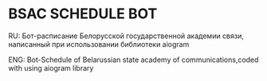 # BSAC SCHEDULE BOT
RU:
Бот-расписание Белорусской государственной академии связи, написанный при использовании библиотеки aiogram

ENG: 
Bot-Schedule of Belarussian state academy of communications,coded with using aiogram library
